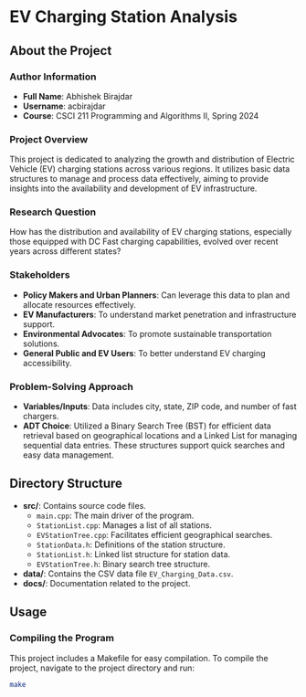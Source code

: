 # EV Charging Station Analysis

## About the Project

### Author Information
- **Full Name**: Abhishek Birajdar
- **Username**: acbirajdar
- **Course**: CSCI 211 Programming and Algorithms II, Spring 2024

### Project Overview
This project is dedicated to analyzing the growth and distribution of Electric Vehicle (EV) charging stations across various regions. It utilizes basic data structures to manage and process data effectively, aiming to provide insights into the availability and development of EV infrastructure.

### Research Question
How has the distribution and availability of EV charging stations, especially those equipped with DC Fast charging capabilities, evolved over recent years across different states?

### Stakeholders
- **Policy Makers and Urban Planners**: Can leverage this data to plan and allocate resources effectively.
- **EV Manufacturers**: To understand market penetration and infrastructure support.
- **Environmental Advocates**: To promote sustainable transportation solutions.
- **General Public and EV Users**: To better understand EV charging accessibility.

### Problem-Solving Approach
- **Variables/Inputs**: Data includes city, state, ZIP code, and number of fast chargers.
- **ADT Choice**: Utilized a Binary Search Tree (BST) for efficient data retrieval based on geographical locations and a Linked List for managing sequential data entries. These structures support quick searches and easy data management.

## Directory Structure
- **src/**: Contains source code files.
  - `main.cpp`: The main driver of the program.
  - `StationList.cpp`: Manages a list of all stations.
  - `EVStationTree.cpp`: Facilitates efficient geographical searches.
  - `StationData.h`: Definitions of the station structure.
  - `StationList.h`: Linked list structure for station data.
  - `EVStationTree.h`: Binary search tree structure.
- **data/**: Contains the CSV data file `EV_Charging_Data.csv`.
- **docs/**: Documentation related to the project.


## Usage

### Compiling the Program
This project includes a Makefile for easy compilation. To compile the project, navigate to the project directory and run:
```bash
make

